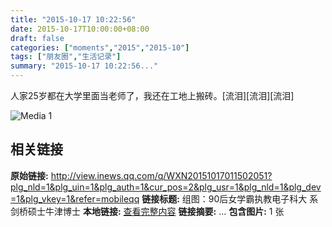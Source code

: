 ```yaml
---
title: "2015-10-17 10:22:56"
date: 2015-10-17T10:00:00+08:00
draft: false
categories: ["moments","2015","2015-10"]
tags: ["朋友圈","生活记录"]
summary: "2015-10-17 10:22:56..."
---
```


人家25岁都在大学里面当老师了，我还在工地上搬砖。[流泪][流泪][流泪]

![Media 1](/Moments/photos/2015-10-17/201510171022560.jpg)

## 相关链接

**原始链接:** http://view.inews.qq.com/q/WXN20151017011502051?plg_nld=1&plg_uin=1&plg_auth=1&cur_pos=2&plg_usr=1&plg_nld=1&plg_dev=1&plg_vkey=1&refer=mobileqq
**链接标题:** 组图：90后女学霸执教电子科大 系剑桥硕士牛津博士
**本地链接:** [查看完整内容](/link_content/2015/10/2015-10-17/link_content/)
**链接摘要:** ...
**包含图片:** 1 张

